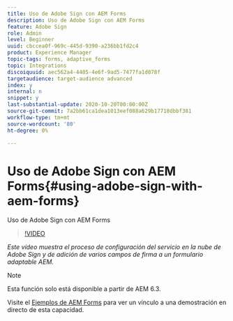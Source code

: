 ```yaml
---
title: Uso de Adobe Sign con AEM Forms
description: Uso de Adobe Sign con AEM Forms
feature: Adobe Sign
role: Admin
level: Beginner
uuid: cbccea0f-969c-445d-9390-a236bb1fd2c4
product: Experience Manager
topic-tags: forms, adaptive_forms
topic: Integrations
discoiquuid: aec562a4-4405-4e6f-9ad5-7477fa1d078f
targetaudience: target-audience advanced
index: y
internal: n
snippet: y
last-substantial-update: 2020-10-20T00:00:00Z
source-git-commit: 7a2bb61ca1dea1013eef088a629b17718dbbf381
workflow-type: tm+mt
source-wordcount: '80'
ht-degree: 0%

---
```



# Uso de Adobe Sign con AEM Forms{#using-adobe-sign-with-aem-forms}

Uso de Adobe Sign con AEM Forms

>[!VIDEO](https://video.tv.adobe.com/v/18696?quality=9&learn=on)

*Este vídeo muestra el proceso de configuración del servicio en la nube de Adobe Sign y de adición de varios campos de firma a un formulario adaptable AEM.*

>[!NOTE]
>
>Esta función solo está disponible a partir de AEM 6.3.

Visite el [Ejemplos de AEM Forms](https://forms.enablementadobe.com/content/samples/samples.html?query=0#formsandsign) para ver un vínculo a una demostración en directo de esta capacidad.
